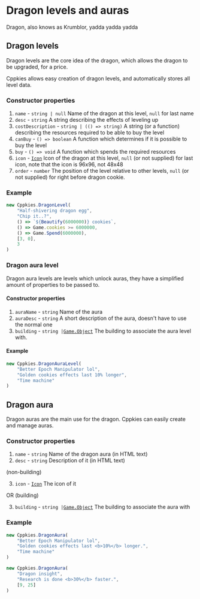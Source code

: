 # Dragon levels and auras

Dragon, also knows as Krumblor, yadda yadda yadda

## Dragon levels

Dragon levels are the core idea of the dragon, which allows the dragon to be upgraded, for a price.

Cppkies allows easy creation of dragon levels, and automatically stores all level data.

### Constructor properties

1. `name` - `string | null` Name of the dragon at this level, `null` for last name
2. `desc` - `string` A string describing the effects of leveling up
3. `costDescription` - `string | (() => string)` A string (or a function) describing the resources required to be able to buy the level
4. `canBuy` - `() => boolean` A function which determines if it is possible to buy the level
5. `buy` - `() => void` A function which spends the required resources
6. `icon` - [`Icon`](types/Icon.md) Icon of the dragon at this level, `null` (or not supplied) for last icon, note that the icon is 96x96, not 48x48
7. `order` - `number` The position of the level relative to other levels, `null` (or not supplied) for right before dragon cookie.

### Example

```ts
new Cppkies.DragonLevel(
	"Half-shivering dragon egg",
	"Chip it..?",
	() => `${Beautify(6000000)} cookies`,
	() => Game.cookies >= 6000000,
	() => Game.Spend(6000000),
	[3, 0],
	3
)
```

### Dragon aura level

Dragon aura levels are levels which unlock auras, they have a simplified amount of properties to be passed to.

#### Constructor properties

1. `auraName` - `string` Name of the aura
2. `auraDesc` - `string` A short description of the aura, doesn't have to use the normal one
3. `building` - `string |`[`Game.Object`](types/Building.md) The building to associate the aura level with.

#### Example

```ts
new Cppkies.DragonAuraLevel(
	"Better Epoch Manipulator lol",
	"Golden cookies effects last 10% longer",
	"Time machine"
)
```

## Dragon aura

Dragon auras are the main use for the dragon. Cppkies can easily create and manage auras.

### Constructor properties

1. `name` - `string` Name of the dragon aura (in HTML text)
2. `desc` - `string` Description of it (in HTML text)

(non-building)

3. `icon` - [`Icon`](types/Icon.md) The icon of it

OR
(building)

3. `building` - `string |`[`Game.Object`](types/Building.md) The building to associate the aura with

### Example

```ts
new Cppkies.DragonAura(
	"Better Epoch Manipulator lol",
	"Golden cookies effects last <b>10%</b> longer.",
	"Time machine"
)

new Cppkies.DragonAura(
	"Dragon insight",
	"Research is done <b>30%</b> faster.",
	[9, 25]
)
```

